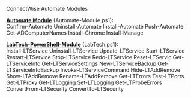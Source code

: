 ConnectWise Automate Modules

<u><b>Automate Module</b></u> (Automate-Module.ps1):<br />
Confirm-Automate 
Uninstall-Automate
Install-Automate
Push-Automate
Get-ADComputerNames
Install-Chrome
Install-Manage

<u><b>LabTech-PowerShell-Module</b></u> (LabTech.ps1):<br />
Install-LTService
Uninstall-LTService
Update-LTService
Start-LTService
Restart-LTService
Stop-LTService
Redo-LTService
Reset-LTServic
Get-LTServiceInfo
Get-LTServiceSettings
New-LTServiceBackup
Get-LTServiceInfoBackup
Invoke-LTServiceCommand
Hide-LTAddRemove
Show-LTAddRemove
Rename-LTAddRemove
Get-LTErrors
Test-LTPorts
Get-LTProxy
Get-LTLogging
Set-LTLogging
Get-LTProbeErrors
ConvertFrom-LTSecurity
ConvertTo-LTSecurity


